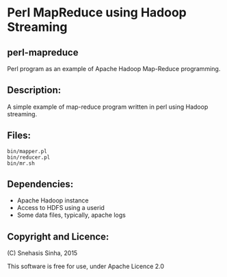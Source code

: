 Perl MapReduce using Hadoop Streaming
=====================================

perl-mapreduce
--------------
Perl program as an example of Apache Hadoop
Map-Reduce programming.

Description:
------------

A simple example of map-reduce program written in perl
using Hadoop streaming.

Files:
------
```
bin/mapper.pl
bin/reducer.pl
bin/mr.sh
```

Dependencies:
-------------
- Apache Hadoop instance
- Access to HDFS using a userid
- Some data files, typically, apache logs

Copyright and Licence:
----------------------
(C) Snehasis Sinha, 2015

This software is free for use, under Apache Licence 2.0
